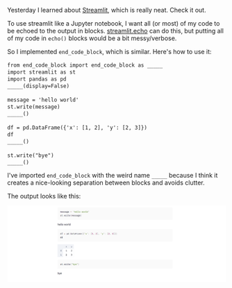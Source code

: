 Yesterday I learned about [Streamlit](https://streamlit.io/docs/), which is really neat. Check it out.

To use streamlit like a Jupyter notebook, I want all (or most) of my code to be echoed to the output in blocks. [streamlit.echo](https://streamlit.io/docs/api.html?highlight=echo#streamlit.echo) can do this, but putting all of my code in `echo()` blocks would be a bit messy/verbose.

So I implemented `end_code_block`, which is similar. Here's how to use it:

```
from end_code_block import end_code_block as _____
import streamlit as st
import pandas as pd
_____(display=False)

message = 'hello world'
st.write(message)
_____()

df = pd.DataFrame({'x': [1, 2], 'y': [2, 3]})
df
_____()

st.write("bye")
_____()
```

I've imported `end_code_block` with the weird name `_____` because I think it creates a nice-looking separation between blocks and avoids clutter.

The output looks like this:

![screenshot](screenshot.png)
